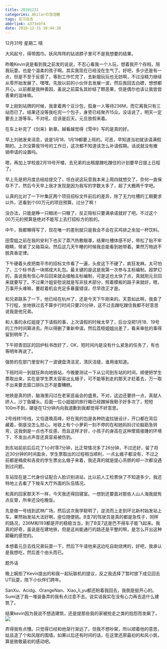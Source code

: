 ```yaml
---
title: 20191231
categories: Akilarの泡泡糖
tags: 实习日志
abbrlink: a373ebf4
date: 2019-12-31 10:44:20
---
```

12月31号 星期二 晴

大风起兮，得带围巾。妖风阵阵的钻进脖子里可不是我想要的结果。

昨晚Kevin说是看到我之前发的说说，不忍心看我一个人玩，想着我开个存档，陪我玩耍。也是个温柔的孩子啊。其实我现在已经没在生气了。好吧，多少还是有一点，但是不至于反感了，等到工作忙完了，去新服玩玩也无妨啊，不过没精力继续从零开始发展了，嘿嘿，先放以前的小伙伴去发展一波，然后我回去白嫖，想想都开心。以前都是我种善因，虽说之前莫名其妙结了颗恶果，但是偶尔也该让我尝尝善果的滋味嘛。

早上刚到站牌的时候，我拿着两个豆沙包，孤身一人等待236M，而它离我只有三站而已了。结果还没等我吃完一个包子，身旁已经聚齐15众。没话说了，明天一定要去上游等车。不对吼，应该是后天。元旦放假来着。

在车上补完了《剑来》新章。越看越觉得《雪中》写的是真的好。

早上刘驰发来消息，说是1月18、1月19都要上班的。可恶，早知道当初就该请满假期的。上次没算我19号的工作日，这次都不知道该怎么补请假期。话说就没有撤销申请的设置吗。

嗯，再加上学校是2月19号开楼，去兄弟的出租屋蹭吃蹭住的计划要早日提上日程了。

早上先是把月度总结给提交了，坦白说这玩意我本来上周四就想交了，奈何一直保存不了，然后今天早上我才发现是因为我写的字数太多了，超了大概两千字吧。

认真的比对了一下叶集区两个项目招标文件前后的差异，除了无力吐槽的工期要求以外，还看到个00万元的项目预算。过分了啊！

没办法，只能是睁一只眼闭一只眼了，反正陪标只要满承诺就好了吧。不过这个00万元的预算是绝对不能写上去打招标方的脸的。

中午，我都懒得写了，现在唯一的差别就只是我会不会在买鸡排之余加一杯饮料。

田雪姐之前在我的安利下也买了蒸汽热敷眼罩，结果吐槽体感不好，带松了贴不牢眼睛，带紧了又硌耳朵。然后这几天午睡的时候我总能看到她带着。果然万物逃不脱真香定律。

下午硬着头皮把南平市的招标文件看了一遍，头皮这下不硬了，疯狂发麻。太可怕了，三个标书丢一块绑成大礼包。最关键的是这是我第一次参与主标编制。超梦幻的，虽说我有信心年后回来就会接触主标编制，可是这也太快了点，真就刚元旦回来就要写了。不过果汁姐安慰说就是写非技术部分，照着模板的路子来就好，嗯，万事开头难嘛，要趁着机会充足多暴露错误，尽早改正才是。

和兄弟联系了一下，他已经在杭州了，还是今天下午刚来的。天意如此啊，我查了下行程，坐地铁过去不算步行时间只要20分钟，这不过去蹭吃蹭住我都不好意思说我是他兄弟。

和人事的永红姐提了下请假的事，上次请假的时候太早了，后台没把1月18、19号的工作时间算进去。所以得删了重新申请。然后荔枝姐姐出差了，看来审批的事得留到明年了。

下午把青田区的回炉标书改好了，OK，短时间内是没有什么紧急的任务了，有也等明年再说了。

强势的在部门里安利了一波键盘清洁泥，清灰洁缝，谁用谁知道。

下班时间一到就狂奔向地铁站，今晚要测试一下从公司到东站的时间，顺便把学生票取出来，实在是学生票太容易出幺蛾子，可不能等到走的那天才赶着去，万一取不出来要去窗口排队岂不是要糟糕。

地铁是真的挤，脑海里闪过在老家逛庙会的盛景。不对，这边还要挤一点，真就人挤人，沙丁鱼罐头。后面一位小姐姐的旅行箱已经蹭掉我鞋子好多次了，短短100m不到，硬是在12分钟内向我道歉到我都觉得不好意思。

2号线转1号线，又恰逢晚高峰，好在我的包是各种防盗拉链设计，开口都在背后藏着，倒是没怎么担心。地铁上有个小萝莉一刻不停的在和她妈妈讨论脑筋急转弯，这我倒是一点也不反感，而且这样才好，小孩子的身高在这种摩肩接踵的环境下，不发出点声音还真容易被伤到。

到东站前前后后花了1小时零7分钟，比正常情况多了26分钟，不过还好，留了将近30分钟的时间盈余，学生票取出的过程相当顺利，一点幺蛾子都没有，不过之前都是楠皮和吉皮的学生票出幺蛾子来着，我还真的就是提心吊胆的却一次都没遇到过问题。

东站现在是二代身份证配合人脸识别进站，比以前人工检票快了不知道多少，我还特地上去看了下候车大厅外面的队伍情况。

和真的回家那天不一样，今天我还得回寝室。一想到还要面对那些人山人海我就有点反胃，所幸还没吃晚饭。

先是做一号线到武林广场，然后这次我学聪明了，逆流而上走到环北新村始发站上车。果然始发站大法好啊，座位随便挑。B支7的驾驶员是真的都是急性子，同样的路况，236M和193都是开的稳稳当当，到了B支7这是巴不得车子能飞起来。我真的好奇，虽说是在建地铁，但是这尚能通行的路还是平整的啊，是怎么开出这种颠簸的感觉的。

本想着元旦去找兄弟玩耍一下，然后下午请他来这边吃自助烧烤的，好吧，我承认是我想吃，然后差个由头而已。

题外话

晚上婉拒了Kevin提出的和我一起玩联机的提议，反之我选择了暂时放下成见回去UT玩耍，陪下小伙伴们跨年。

SanXu、Acidg、OrangeNan、Xiao_li_yu都还盼着我回去，我倒是挺开心的。Sumi送了我一堆装备弄的我有点过意不去。说实话我实在没有心力再去造什么建筑了。

结果kevin因为我说不想造建筑，还是提那些我的家被抢走之类的抱怨而发飙了。
![](http://akilar-1259097125.cos.ap-shanghai.myqcloud.com/20191231/20200102085737241.png)

弄得我有点懵。只觉得已经和他渐行渐远了。但我不想吵架，所以顺着他的意思，姑且造了个和风居的围墙。如果以后还有时间的话，在这里还原最初的和风小筑，算是致敬最初的感动吧。
